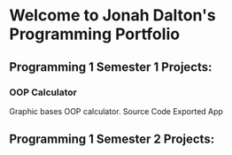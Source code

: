 # Welcome to Jonah Dalton's Programming Portfolio

## Programming 1 Semester 1 Projects:

### OOP Calculator
Graphic bases OOP calculator.
Source Code
Exported App
## Programming 1 Semester 2 Projects:
